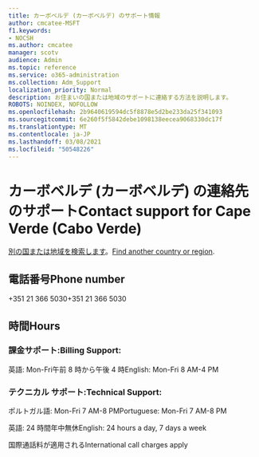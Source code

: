 ```yaml
---
title: カーボベルデ (カーボベルデ) のサポート情報
author: cmcatee-MSFT
f1.keywords:
- NOCSH
ms.author: cmcatee
manager: scotv
audience: Admin
ms.topic: reference
ms.service: o365-administration
ms.collection: Adm_Support
localization_priority: Normal
description: お住まいの国または地域のサポートに連絡する方法を説明します。
ROBOTS: NOINDEX, NOFOLLOW
ms.openlocfilehash: 2b9640619594dc5f8878e5d2be233da25f341093
ms.sourcegitcommit: 6e260f5f5842debe1098138eecea9068330dc17f
ms.translationtype: MT
ms.contentlocale: ja-JP
ms.lasthandoff: 03/08/2021
ms.locfileid: "50548226"
---
```

# <a name="contact-support-for-cape-verde-cabo-verde"></a><span data-ttu-id="9c4bd-103">カーボベルデ (カーボベルデ) の連絡先のサポート</span><span class="sxs-lookup"><span data-stu-id="9c4bd-103">Contact support for Cape Verde (Cabo Verde)</span></span>

<span data-ttu-id="9c4bd-104">[別の国または地域を検索します](../contact-support-for-business-products.md)。</span><span class="sxs-lookup"><span data-stu-id="9c4bd-104">[Find another country or region](../contact-support-for-business-products.md).</span></span>

## <a name="phone-number"></a><span data-ttu-id="9c4bd-105">電話番号</span><span class="sxs-lookup"><span data-stu-id="9c4bd-105">Phone number</span></span>
<span data-ttu-id="9c4bd-106">+351 21 366 5030</span><span class="sxs-lookup"><span data-stu-id="9c4bd-106">+351 21 366 5030</span></span>

## <a name="hours"></a><span data-ttu-id="9c4bd-107">時間</span><span class="sxs-lookup"><span data-stu-id="9c4bd-107">Hours</span></span>
### <a name="billing-support"></a><span data-ttu-id="9c4bd-108">課金サポート:</span><span class="sxs-lookup"><span data-stu-id="9c4bd-108">Billing Support:</span></span>

<span data-ttu-id="9c4bd-109">英語: Mon-Fri午前 8 時から午後 4 時</span><span class="sxs-lookup"><span data-stu-id="9c4bd-109">English: Mon-Fri 8 AM-4 PM</span></span>

### <a name="technical-support"></a><span data-ttu-id="9c4bd-110">テクニカル サポート:</span><span class="sxs-lookup"><span data-stu-id="9c4bd-110">Technical Support:</span></span>

<span data-ttu-id="9c4bd-111">ポルトガル語: Mon-Fri 7 AM-8 PM</span><span class="sxs-lookup"><span data-stu-id="9c4bd-111">Portuguese: Mon-Fri 7 AM-8 PM</span></span>

<span data-ttu-id="9c4bd-112">英語: 24 時間年中無休</span><span class="sxs-lookup"><span data-stu-id="9c4bd-112">English: 24 hours a day, 7 days a week</span></span>

<span data-ttu-id="9c4bd-113">国際通話料が適用される</span><span class="sxs-lookup"><span data-stu-id="9c4bd-113">International call charges apply</span></span>
